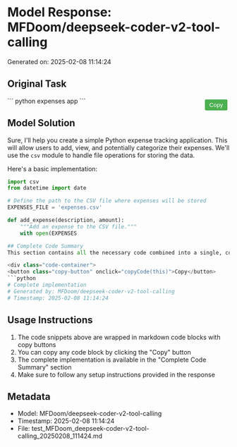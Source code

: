 # Model Response: MFDoom/deepseek-coder-v2-tool-calling
Generated on: 2025-02-08 11:14:24


<style>
.copy-button {
    position: absolute;
    top: 5px;
    right: 5px;
    padding: 5px 10px;
    background-color: #4CAF50;
    color: white;
    border: none;
    border-radius: 3px;
    cursor: pointer;
    z-index: 1;
}
.code-container {
    position: relative;
    margin: 10px 0;
}
.copy-button:hover {
    background-color: #45a049;
}
.copy-button:active {
    background-color: #3d8b40;
}
</style>

<script>
function copyCode(buttonElement) {
    const codeBlock = buttonElement.parentElement.querySelector('code');
    const range = document.createRange();
    range.selectNode(codeBlock);
    window.getSelection().removeAllRanges();
    window.getSelection().addRange(range);
    try {
        document.execCommand('copy');
        buttonElement.textContent = 'Copied!';
        setTimeout(() => {
            buttonElement.textContent = 'Copy';
        }, 2000);
    } catch(e) {
        console.error('Failed to copy text:', e);
        buttonElement.textContent = 'Failed to copy';
    }
    window.getSelection().removeAllRanges();
}
</script>


## Original Task
<div class="code-container">
<button class="copy-button" onclick="copyCode(this)">Copy</button>
```
python expenses app
```
</div>

## Model Solution
Sure, I'll help you create a simple Python expense tracking application. This will allow users to add, view, and potentially categorize their expenses. We'll use the `csv` module to handle file operations for storing the data.

Here's a basic implementation:

```python
import csv
from datetime import date

# Define the path to the CSV file where expenses will be stored
EXPENSES_FILE = 'expenses.csv'

def add_expense(description, amount):
    """Add an expense to the CSV file."""
    with open(EXPENSES

## Complete Code Summary
This section contains all the necessary code combined into a single, copyable block:

<div class="code-container">
<button class="copy-button" onclick="copyCode(this)">Copy</button>
```python
# Complete implementation
# Generated by: MFDoom/deepseek-coder-v2-tool-calling
# Timestamp: 2025-02-08 11:14:24


```
</div>

## Usage Instructions
1. The code snippets above are wrapped in markdown code blocks with copy buttons
2. You can copy any code block by clicking the "Copy" button
3. The complete implementation is available in the "Complete Code Summary" section
4. Make sure to follow any setup instructions provided in the response

## Metadata
- Model: MFDoom/deepseek-coder-v2-tool-calling
- Timestamp: 2025-02-08 11:14:24
- File: test_MFDoom_deepseek-coder-v2-tool-calling_20250208_111424.md
